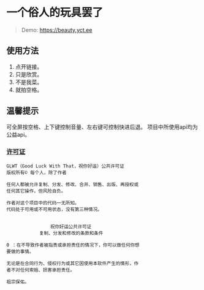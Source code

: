 # 一个俗人的玩具罢了
> Demo: <https://beauty.yct.ee>
## 使用方法
1. 点开链接。
2. 只是欣赏。
3. 不是我菜。
4. 就拍空格。

## 温馨提示
可全屏按空格、上下键控制音量、左右键可控制快进后退。
项目中所使用api均为公益api。

### [许可证](https://github.com/me-shaon/GLWTPL)

```
GLWT（Good Luck With That，祝你好运）公共许可证
版权所有© 每个人，除了作者

任何人都被允许复制、分发、修改、合并、销售、出版、再授权或
任何其它操作，但风险自负。

作者对这个项目中的代码一无所知。
代码处于可用或不可用状态，没有第三种情况。


                祝你好运公共许可证
            复制、分发和修改的条款和条件

0 ：在不导致作者被指责或承担责任的情况下，你可以做任何你想
要做的事情。

无论是在合同行为、侵权行为或其它因使用本软件产生的情形，作
者不对任何索赔、损害承担责任。

祖宗保佑。
```
